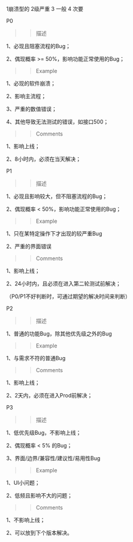 1崩溃型的  2级严重 3 一般 4 次要

P0
>> 描述

1、必现且阻塞流程的Bug；

2、偶现概率 >= 50%，影响功能正常使用的Bug；

>> Example

1、必现的软件崩溃；

2、影响主流程；

3、严重的数值错误；

4、其他导致无法测试的错误，如接口500；

>> Comments

1、影响上线；

2、8小时内，必须在当天解决；

P1
>> 描述

1、必现且影响较大，但不阻塞流程的Bug；

2、偶现概率 < 50%，影响功能正常使用的Bug；

>> Example

1、只在某特定操作下才出现的较严重Bug

2、严重的界面错误

>> Comments

1、影响上线；

2、24小时内，且必须在进入第二轮测试前解决；

（P0/P1不好判断时，可通过期望的解决时间来判断）

P2
>> 描述

1、普通的功能Bug，除其他优先级之外的Bug

>> Example

1、与需求不符的普通Bug

>> Comments

1、影响上线；

2、2天内，必须在进入Prod前解决；

P3
>> 描述

1、低优先级Bug，不影响上线；

2、偶现概率 < 5% 的Bug；

3、界面/边界/兼容性/建议性/易用性Bug

>> Example

1、UI小问题；

2、低频且影响不大的问题；

>> Comments

1、不影响上线；

2、可以放到下个版本解决。
